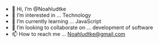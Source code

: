 - 👋 Hi, I’m @Noahludtke
- 👀 I’m interested in ... Technology 
- 🌱 I’m currently learning ... JavaScript
- 💞️ I’m looking to collaborate on ... development of software
- 📫 How to reach me ... Noahludtke@gmail.com

<!---
Noahludtke/Noahludtke is a ✨ special ✨ repository because its `README.md` (this file) appears on your GitHub profile.
You can click the Preview link to take a look at your changes.
--->
